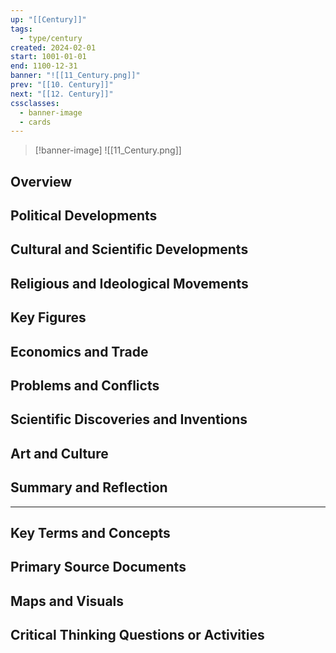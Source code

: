 ```yaml
---
up: "[[Century]]"
tags:
  - type/century
created: 2024-02-01
start: 1001-01-01
end: 1100-12-31
banner: "![[11_Century.png]]"
prev: "[[10. Century]]"
next: "[[12. Century]]"
cssclasses:
  - banner-image
  - cards
---
```

>[!banner-image] ![[11_Century.png]]
>
## Overview
## Political Developments
## Cultural and Scientific Developments
## Religious and Ideological Movements
## Key Figures
## Economics and Trade
## Problems and Conflicts
## Scientific Discoveries and Inventions
## Art and Culture
## Summary and Reflection
---
## Key Terms and Concepts
## Primary Source Documents
## Maps and Visuals
## Critical Thinking Questions or Activities



